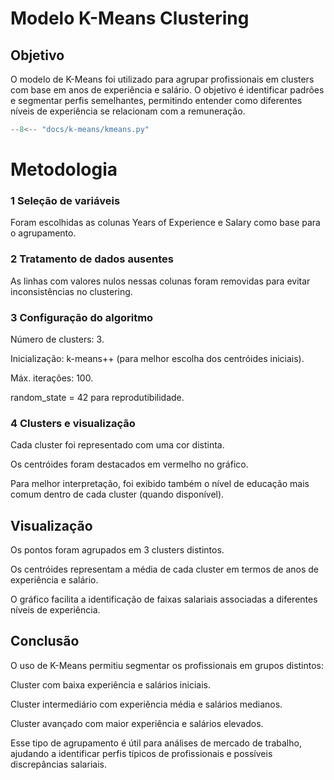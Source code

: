# Modelo K-Means Clustering
## Objetivo
O modelo de K-Means foi utilizado para agrupar profissionais em clusters com base em anos de experiência e salário. O objetivo é identificar padrões e segmentar perfis semelhantes, permitindo entender como diferentes níveis de experiência se relacionam com a remuneração.

``` python exec="on" html="1"
--8<-- "docs/k-means/kmeans.py"
```

# Metodologia

### 1 Seleção de variáveis

Foram escolhidas as colunas Years of Experience e Salary como base para o agrupamento.

### 2 Tratamento de dados ausentes

As linhas com valores nulos nessas colunas foram removidas para evitar inconsistências no clustering.

### 3 Configuração do algoritmo

Número de clusters: 3.

Inicialização: k-means++ (para melhor escolha dos centróides iniciais).

Máx. iterações: 100.

random_state = 42 para reprodutibilidade.

### 4 Clusters e visualização

Cada cluster foi representado com uma cor distinta.

Os centróides foram destacados em vermelho no gráfico.

Para melhor interpretação, foi exibido também o nível de educação mais comum dentro de cada cluster (quando disponível).


## Visualização

Os pontos foram agrupados em 3 clusters distintos.

Os centróides representam a média de cada cluster em termos de anos de experiência e salário.

O gráfico facilita a identificação de faixas salariais associadas a diferentes níveis de experiência.

## Conclusão

O uso de K-Means permitiu segmentar os profissionais em grupos distintos:

Cluster com baixa experiência e salários iniciais.

Cluster intermediário com experiência média e salários medianos.

Cluster avançado com maior experiência e salários elevados.

Esse tipo de agrupamento é útil para análises de mercado de trabalho, ajudando a identificar perfis típicos de profissionais e possíveis discrepâncias salariais.
